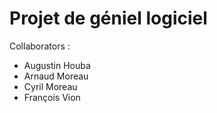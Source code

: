 # Projet de géniel logiciel

Collaborators :
- Augustin Houba
- Arnaud Moreau
- Cyril Moreau
- François Vion
